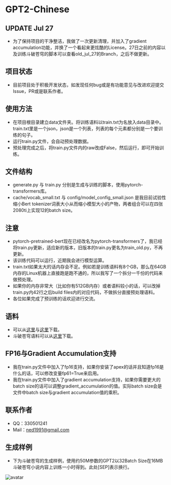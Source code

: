 # GPT2-Chinese

## UPDATE Jul 27

- 为了保持项目的干净整洁，我做了一次更新清理，并加入了gradient accumulation功能，并换了一个看起来更炫酷的License。27日之前的内容以及训练斗破苍穹的脚本可以查看old_jul_27的Branch，之后不做更新。

## 项目状态

- 目前项目处于积极开发状态，如发现任何bug或是有功能意见与改进欢迎提交Issue，PR或是联系作者。

## 使用方法

- 在项目根目录建立data文件夹。将训练语料以train.txt为名放入data目录中。train.txt里是一个json，json是一个列表，列表的每个元素都分别是一个要训练的句子。
- 运行train.py文件，会自动预处理数据。
- 预处理完成之后，将train.py文件内的raw改成False，然后运行，即可开始训练。

## 文件结构

- generate.py 与 train.py 分别是生成与训练的脚本，使用pytorch-transformers库。
- cache/vocab_small.txt 与 config/model_config_small.json 是我目前试验性缩小Bert tokenizer词表大小从而缩小模型大小的产物，两者组合可以在四张2080ti上实现12的batch size。

## 注意

- pytorch-pretrained-bert现在已经改名为pytorch-transformers了，我已经将train.py更新，适应新的版本，旧版本的train.py更名为train_old.py，不再更新。
- 该训练代码可以运行，近期我会进行模型运算。
- train.txt如果太大的话内存会不足。例如若是训练语料有8个GB，那么在64GB内存的Linux机器上直接跑是跑不通的，所以我写了一个拆分一千份的代码来做预处理。
- 如果你的内存非常大（比如你有512GB内存）或者语料较小的话，可以改掉train.py内42行之后build files内的对应代码，不做拆分直接预处理语料。
- 各位如果完成了预训练的话欢迎进行交流。

## 语料

- 可以从[这里](https://github.com/brightmart/nlp_chinese_corpus)与[这里](http://thuctc.thunlp.org/#获取链接)下载。
- 斗破苍穹语料可以从[这里](https://github.com/GaoPeng97/transformer-xl-chinese/tree/master/data/doupo)下载。

## FP16与Gradient Accumulation支持

- 我在train.py文件中加入了fp16支持，如果你安装了apex的话并且知道fp16是什么的话，可以修改变量fp61=True来启用。
- 我在train.py文件中加入了gradient accumulation支持，如果你需要更大的batch size的话可以调整gradient_accumulation的值。实际batch size会是文件中batch size与gradient accumulation值的乘积。

## 联系作者

- QQ：330501241
- Mail：ned1991@gmail.com
 
## 生成样例

- 下为斗破苍穹的生成样例，使用约50M参数的GPT2以32Batch Size在16MB斗破苍穹小说内容上训练一小时得到。此处[SEP]表示换行。

![avatar](sample/doupo.jpeg)
